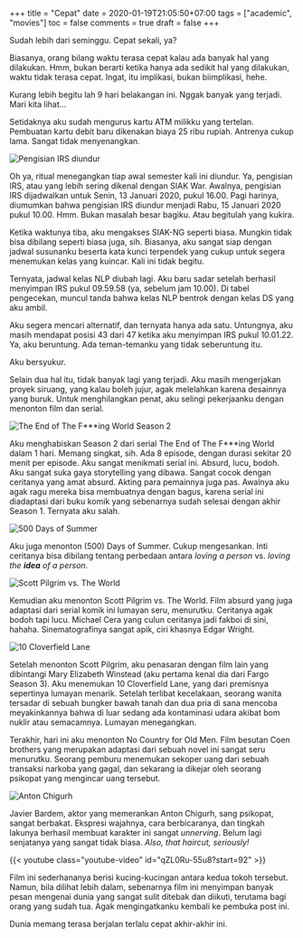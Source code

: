 +++
title = "Cepat"
date = 2020-01-19T21:05:50+07:00
tags = ["academic", "movies"]
toc = false
comments = true
draft = false
+++

Sudah lebih dari seminggu. Cepat sekali, ya?

<!--more-->

Biasanya, orang bilang waktu terasa cepat kalau ada banyak hal yang dilakukan.
Hmm, bukan berarti ketika hanya ada sedikit hal yang dilakukan, waktu tidak
terasa cepat. Ingat, itu implikasi, bukan biimplikasi, hehe.

Kurang lebih begitu lah 9 hari belakangan ini. Nggak banyak yang terjadi. Mari
kita lihat...

Setidaknya aku sudah mengurus kartu ATM milikku yang tertelan. Pembuatan kartu
debit baru dikenakan biaya 25 ribu rupiah. Antrenya cukup lama. Sangat tidak
menyenangkan.

![Pengisian IRS diundur](/images/uploads/isi_irs_diundur.png)

Oh ya, ritual menegangkan tiap awal semester kali ini diundur. Ya, pengisian
IRS, atau yang lebih sering dikenal dengan SIAK War. Awalnya, pengisian IRS
dijadwalkan untuk Senin, 13 Januari 2020, pukul 16.00. Pagi harinya, diumumkan
bahwa pengisian IRS diundur menjadi Rabu, 15 Januari 2020 pukul 10.00. Hmm.
Bukan masalah besar bagiku. Atau begitulah yang kukira.

Ketika waktunya tiba, aku mengakses SIAK-NG seperti biasa. Mungkin tidak bisa
dibilang seperti biasa juga, sih. Biasanya, aku sangat siap dengan jadwal
susunanku beserta kata kunci terpendek yang cukup untuk segera menemukan kelas
yang kuincar. Kali ini tidak begitu.

Ternyata, jadwal kelas NLP diubah lagi. Aku baru sadar setelah berhasil
menyimpan IRS pukul 09.59.58 (ya, sebelum jam 10.00). Di tabel pengecekan,
muncul tanda bahwa kelas NLP bentrok dengan kelas DS yang aku ambil.

Aku segera mencari alternatif, dan ternyata hanya ada satu. Untungnya, aku masih
mendapat posisi 43 dari 47 ketika aku menyimpan IRS pukul 10.01.22. Ya, aku
beruntung. Ada teman-temanku yang tidak seberuntung itu.

Aku bersyukur.

Selain dua hal itu, tidak banyak lagi yang terjadi. Aku masih mengerjakan proyek
siruang, yang kalau boleh jujur, agak melelahkan karena desainnya yang buruk.
Untuk menghilangkan penat, aku selingi pekerjaanku dengan menonton film dan
serial.

![The End of The F***ing World Season 2](https://images.indianexpress.com/2019/11/fworld759.jpg)

Aku menghabiskan Season 2 dari serial The End of The F\*\*\*ing World dalam 1
hari. Memang singkat, sih. Ada 8 episode, dengan durasi sekitar 20 menit per
episode. Aku sangat menikmati serial ini. Absurd, lucu, bodoh. Aku sangat suka
gaya storytelling yang dibawa. Sangat cocok dengan ceritanya yang amat absurd.
Akting para pemainnya juga pas. Awalnya aku agak ragu mereka bisa membuatnya
dengan bagus, karena serial ini diadaptasi dari buku komik yang sebenarnya sudah
selesai dengan akhir Season 1. Ternyata aku salah.

![500 Days of Summer](https://video-images.vice.com/articles/5d2e3999cedcc20008ede937/lede/1563313463572-summer.jpeg)

Aku juga menonton (500) Days of Summer. Cukup mengesankan. Inti ceritanya
bisa dibilang tentang perbedaan antara *loving a person* vs.
*loving the **idea** of a person*.

![Scott Pilgrim vs. The World](https://berlinfilmjournal.com/wp-content/uploads/2014/06/scott-pilgrim-vs-the-world-official-trailer-hd-1170x633.jpg)

Kemudian aku menonton Scott Pilgrim vs. The World. Film absurd yang juga
adaptasi dari serial komik ini lumayan seru, menurutku. Ceritanya agak bodoh
tapi lucu. Michael Cera yang culun ceritanya jadi fakboi di sini, hahaha.
Sinematografinya sangat apik, ciri khasnya Edgar Wright.

![10 Cloverfield Lane](https://cdn.shortpixel.ai/client/q_glossy,ret_img,w_1000/https://id.bookmyshow.com/blog-hiburan/wp-content/uploads/2016/04/pemain_film_10_cloverfield_lane_2.jpg)

Setelah menonton Scott Pilgrim, aku penasaran dengan film lain yang dibintangi
Mary Elizabeth Winstead (aku pertama kenal dia dari Fargo Season 3). Aku
menemukan 10 Cloverfield Lane, yang dari premisnya sepertinya lumayan menarik.
Setelah terlibat kecelakaan, seorang wanita tersadar di sebuah bungker bawah
tanah dan dua pria di sana mencoba meyakinkannya bahwa di luar sedang ada
kontaminasi udara akibat bom nuklir atau semacamnya. Lumayan menegangkan.

Terakhir, hari ini aku menonton No Country for Old Men. Film besutan Coen
brothers yang merupakan adaptasi dari sebuah novel ini sangat seru menurutku.
Seorang pemburu menemukan sekoper uang dari sebuah transaksi narkoba yang gagal,
dan sekarang ia dikejar oleh seorang psikopat yang mengincar uang tersebut.

![Anton Chigurh](https://images.amcnetworks.com/ifccenter.com/wp-content/uploads/2018/10/no-country-for-old-men_1280x720.jpg)

Javier Bardem, aktor yang memerankan Anton Chigurh, sang psikopat, sangat berbakat.
Ekspresi wajahnya, cara berbicaranya, dan tingkah lakunya berhasil membuat karakter
ini sangat *unnerving*. Belum lagi senjatanya yang sangat tidak biasa.
*Also, that haircut, seriously!*

{{< youtube class="youtube-video" id="qZL0Ru-55u8?start=92" >}}

Film ini sederhananya berisi kucing-kucingan antara kedua tokoh tersebut. Namun,
bila dilihat lebih dalam, sebenarnya film ini menyimpan banyak pesan mengenai
dunia yang sangat sulit ditebak dan diikuti, terutama bagi orang yang sudah tua.
Agak mengingatkanku kembali ke pembuka post ini.

Dunia memang terasa berjalan terlalu cepat akhir-akhir ini.

